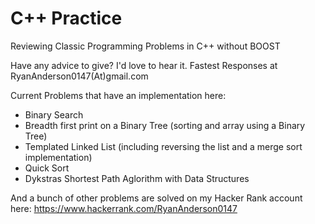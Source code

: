 # C++ Practice
Reviewing Classic Programming Problems in C++ without BOOST

Have any advice to give? I'd love to hear it. Fastest Responses at RyanAnderson0147(At)gmail.com



Current Problems that have an implementation here: 

<ul>
  <li>Binary Search </li>
  <li>Breadth first print on a Binary Tree (sorting and array using a Binary Tree) </li>
  <li>Templated Linked List (including reversing the list and a merge sort implementation)</li>
  <li>Quick Sort </li>
  <li>Dykstras Shortest Path Aglorithm with Data Structures</li> 
</ul>

And a bunch of other problems are solved on my Hacker Rank account here: https://www.hackerrank.com/RyanAnderson0147
